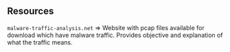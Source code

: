 ## Resources
`malware-traffic-analysis.net` => Website with pcap files available for download which have malware traffic. Provides objective and explanation of what the traffic means.